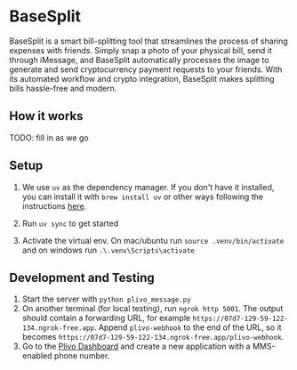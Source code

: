 # BaseSplit

BaseSplit is a smart bill-splitting tool that streamlines the process of sharing expenses with friends. Simply snap a photo of your physical bill, send it through iMessage, and BaseSplit automatically processes the image to generate and send cryptocurrency payment requests to your friends. With its automated workflow and crypto integration, BaseSplit makes splitting bills hassle-free and modern.

## How it works

TODO: fill in as we go

## Setup

1. We use `uv` as the dependency manager. If you don't have it installed, you can install it with `brew install uv` or other ways following the instructions [here](https://docs.astral.sh/uv/).

2. Run `uv sync` to get started

3. Activate the virtual env. On mac/ubuntu run `source .venv/bin/activate` and on windows run `.\.venv\Scripts\activate`

## Development and Testing

1. Start the server with `python plivo_message.py`
2. On another terminal (for local testing), run `ngrok http 5001`. The output should contain a forwarding URL, for example `https://07d7-129-59-122-134.ngrok-free.app`. Append `plivo-webhook` to the end of the URL, so it becomes `https://07d7-129-59-122-134.ngrok-free.app/plivo-webhook`. 
3. Go to the [Plivo Dashboard](https://console.plivo.com/) and create a new application with a MMS-enabled phone number. 